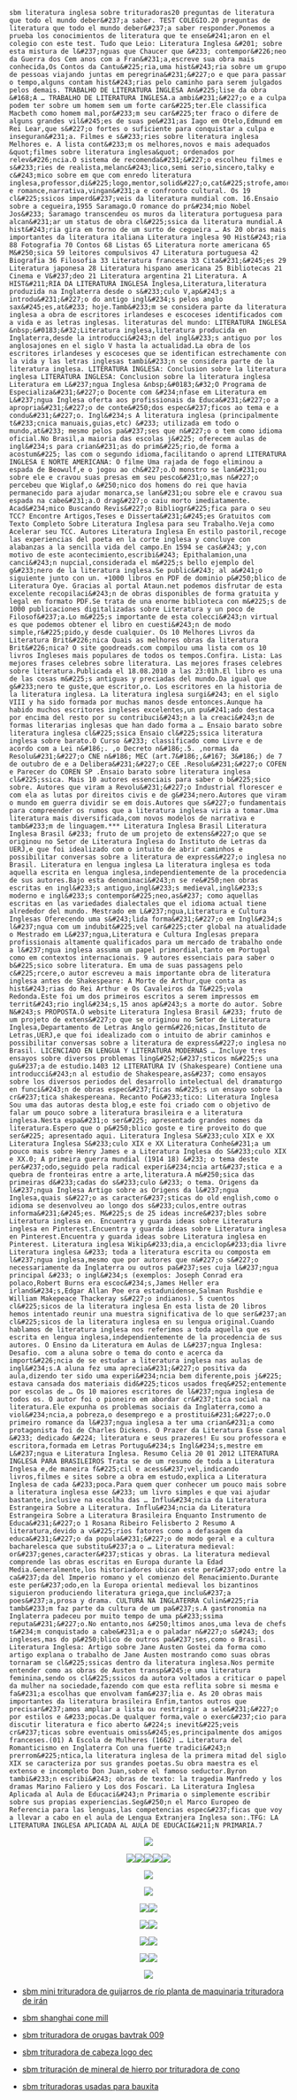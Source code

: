 
```
sbm literatura inglesa sobre trituradoras20 preguntas de literatura que todo el mundo deber&#237;a saber. TEST COLEGIO.20 preguntas de literatura que todo el mundo deber&#237;a saber responder.Ponemos a prueba los conocimientos de literatura que te ense&#241;aron en el colegio con este test. Tudo que Leio: Literatura Inglesa &#201; sobre esta mistura de l&#237;nguas que Chaucer que &#233; contempor&#226;neo da Guerra dos Cem anos com a Fran&#231;a,escreve sua obra mais conhecida,Os Contos da Cantu&#225;ria,uma hist&#243;ria sobre um grupo de pessoas viajando juntas em peregrina&#231;&#227;o e que para passar o tempo,alguns contam hist&#243;rias pelo caminho para serem julgados pelos demais. TRABALHO DE LITERATURA INGLESA An&#225;lise da obra &#168;A … TRABALHO DE LITERATURA INGLESA.a ambi&#231;&#227;o e a culpa podem ter sobre um homem sem um forte car&#225;ter.Ele classifica Macbeth como homem mal,por&#233;m seu car&#225;ter fraco o difere de alguns grandes vil&#245;es de suas pe&#231;as Iago em Otelo,Edmund em Rei Lear,que s&#227;o fortes o suficiente para conquistar a culpa e inseguran&#231;a. Filmes e s&#233;ries sobre literatura inglesa Melhores e. A lista cont&#233;m os melhores,novos e mais adequados &quot;filmes sobre literatura inglesa&quot; ordenados por relev&#226;ncia.O sistema de recomenda&#231;&#227;o escolheu filmes e s&#233;ries de realista,melanc&#243;lico,semi serio,sincero,talky e c&#243;mico sobre em que com enredo literatura inglesa,professor,di&#225;logo,mentor,solid&#227;o,cat&#225;strofe,amor e romance,narrativa,vingan&#231;a e confronto cultural. Os 19 cl&#225;ssicos imperd&#237;veis da literatura mundial com. 16.Ensaio sobre a cegueira,1955 Saramago.O romance do pr&#234;mio Nobel Jos&#233; Saramago transcendeu os muros da literatura portuguesa para alcan&#231;ar um status de obra cl&#225;ssica da literatura mundial.A hist&#243;ria gira em torno de um surto de cegueira … As 20 obras mais importantes da literatura italiana Literatura inglesa 90 Hist&#243;ria 88 Fotografia 70 Contos 68 Listas 65 Literatura norte americana 65 M&#250;sica 59 leitores compulsivos 47 Literatura portuguesa 42 Biografia 36 Filosofia 33 Literatura francesa 33 Cita&#231;&#245;es 29 Literatura japonesa 28 Literatura hispano americana 25 Bibliotecas 21 Cinema e V&#237;deo 21 Literatura argentina 21 Literatura. A HIST&#211;RIA DA LITERATURA INGLESA Inglesa,Literatura,literatura produzida na Inglaterra desde o s&#233;culo V,ap&#243;s a introdu&#231;&#227;o do antigo ingl&#234;s pelos anglo sax&#245;es,at&#233; hoje.Tamb&#233;m se considera parte da literatura inglesa a obra de escritores irlandeses e escoceses identificados com a vida e as letras inglesas. literaturas del mundo: LITERATURA INGLESA &nbsp;&#0183;&#32;Literatura inglesa,literatura producida en Inglaterra,desde la introducci&#243;n del ingl&#233;s antiguo por los anglosajones en el siglo V hasta la actualidad.La obra de los escritores irlandeses y escoceses que se identifican estrechamente con la vida y las letras inglesas tambi&#233;n se considera parte de la literatura inglesa. LITERATURA INGLESA: Conclusion sobre la literatura inglesa LITERATURA INGLESA: Conclusion sobre la literatura inglesa Literatura em L&#237;ngua Inglesa &nbsp;&#0183;&#32;O Programa de Especializa&#231;&#227;o Docente com &#234;nfase em Literatura em L&#237;ngua Inglesa oferta aos profissionais da Educa&#231;&#227;o a apropria&#231;&#227;o de conte&#250;dos espec&#237;ficos ao tema e a condu&#231;&#227;o. Ingl&#234;s A literatura inglesa (principalmente t&#233;cnica manuais,guias,etc) &#233; utilizada em todo o mundo,at&#233; mesmo pelos pa&#237;ses que n&#227;o o tem como idioma oficial.No Brasil,a maioria das escolas j&#225; oferecem aulas de ingl&#234;s para crian&#231;as do prim&#225;rio,de forma a acostum&#225; las com o segundo idioma,facilitando o aprend LITERATURA INGLESA E NORTE AMERICANA: O filme Uma rajada de fogo eliminou a espada de Beowulf,e o jogou ao ch&#227;o.O monstro se lan&#231;ou sobre ele e cravou suas presas em seu pesco&#231;o,mas n&#227;o percebeu que Wiglaf,o &#250;nico dos homens do rei que havia permanecido para ajudar monarca,se lan&#231;ou sobre ele e cravou sua espada na cabe&#231;a.O drag&#227;o caiu morto imediatamente. Acad&#234;mico Buscando Revis&#227;o Bibliogr&#225;fica para o seu TCC? Encontre Artigos,Teses e Disserta&#231;&#245;es Gratuitos com Texto Completo Sobre Literatura Inglesa para seu Trabalho.Veja como Acelerar seu TCC. Autores Literatura Inglesa En estilo pastoril,recoge las experiencias del poeta en la corte inglesa y concluye con alabanzas a la sencilla vida del campo.En 1594 se cas&#243; y,con motivo de este acontecimiento,escribi&#243; Epithalamion,una canci&#243;n nupcial,considerada el m&#225;s bello ejemplo del g&#233;nero de la literatura inglesa.Se public&#243; al a&#241;o siguiente junto con un. +1000 libros en PDF de dominio p&#250;blico de Literatura Oye. Gracias al portal Ataun.net podemos disfrutar de esta excelente recopilaci&#243;n de obras disponibles de forma gratuita y legal en formato PDF.Se trata de una enorme biblioteca con m&#225;s de 1000 publicaciones digitalizadas sobre Literatura y un poco de Filosof&#237;a.Lo m&#225;s importante de esta colecci&#243;n virtual es que podemos obtener el libro en cuesti&#243;n de modo simple,r&#225;pido,y desde cualquier. Os 10 Melhores Livros da Literatura Brit&#226;nica Quais as melhores obras da literatura Brit&#226;nica? O site goodreads.com compilou uma lista com os 10 livros Ingleses mais populares de todos os tempos.Confira. Lista: Las mejores frases celebres sobre literatura. Las mejores frases celebres sobre literatura.Publicada el 18.08.2010 a las 23:01h.El libro es una de las cosas m&#225;s antiguas y preciadas del mundo.Da igual que g&#233;nero te guste,que escritor,o. Los escritores en la historia de la literatura inglesa. La literatura inglesa surgi&#243; en el siglo VIII y ha sido formada por muchas manos desde entonces.Aunque ha habido muchos escritores ingleses excelentes,un pu&#241;ado destaca por encima del resto por su contribuci&#243;n a la creaci&#243;n de formas literarias inglesas que han dado forma a … Ensaio barato sobre literatura inglesa cl&#225;ssica Ensaio cl&#225;ssica literatura inglesa sobre barato.O Curso &#233; classificado como Livre e de acordo com a Lei n&#186;. ,o Decreto n&#186;.5. ,normas da Resolu&#231;&#227;o CNE n&#186; MEC (art.7&#186;,&#167; 3&#186;) de 7 de outubro de e a Delibera&#231;&#227;o CEE .Resolu&#231;&#227;o COFEN e Parecer do COREN SP .Ensaio barato sobre literatura inglesa cl&#225;ssica. Mais 10 autores essenciais para saber o b&#225;sico sobre. Autores que viram a Revolu&#231;&#227;o Industrial florescer e com ela as lutas por direitos civis e de g&#234;nero.Autores que viram o mundo em guerra dividir se em dois.Autores que s&#227;o fundamentais para compreender os rumos que a literatura inglesa viria a tomar.Uma literatura mais diversificada,com novos modelos de narrativa e tamb&#233;m de linguagem.*** Literatura Inglesa Brasil Literatura Inglesa Brasil &#233; fruto de um projeto de extens&#227;o que se originou no Setor de Literatura Inglesa do Instituto de Letras da UERJ,e que foi idealizado com o intuito de abrir caminhos e possibilitar conversas sobre a literatura de express&#227;o inglesa no Brasil. Literatura en lengua inglesa La literatura inglesa es toda aquella escrita en lengua inglesa,independientemente de la procedencia de sus autores.Bajo esta denominaci&#243;n se re&#250;nen obras escritas en ingl&#233;s antiguo,ingl&#233;s medieval,ingl&#233;s moderno e ingl&#233;s contempor&#225;neo,as&#237; como aquellas escritas en las variedades dialectales que el idioma actual tiene alrededor del mundo. Mestrado em L&#237;ngua,Literatura e Cultura Inglesas Oferecendo uma s&#243;lida forma&#231;&#227;o em Ingl&#234;s l&#237;ngua com um indubit&#225;vel car&#225;cter global na atualidade o Mestrado em L&#237;ngua,Literatura e Cultura Inglesas prepara profissionais altamente qualificados para um mercado de trabalho onde a l&#237;ngua inglesa assuma um papel primordial,tanto em Portugal como em contextos internacionais. 9 autores essenciais para saber o b&#225;sico sobre literatura. Em uma de suas passagens pelo c&#225;rcere,o autor escreveu a mais importante obra de literatura inglesa antes de Shakespeare: A Morte de Arthur,que conta as hist&#243;rias do Rei Arthur e Os Cavaleiros da T&#225;vola Redonda.Este foi um dos primeiros escritos a serem impressos em territ&#243;rio ingl&#234;s,15 anos ap&#243;s a morte do autor. Sobre N&#243;s PROPOSTA.O website Literatura Inglesa Brasil &#233; fruto de um projeto de extens&#227;o que se originou no Setor de Literatura Inglesa,Departamento de Letras Anglo germ&#226;nicas,Instituto de Letras,UERJ,e que foi idealizado com o intuito de abrir caminhos e possibilitar conversas sobre a literatura de express&#227;o inglesa no Brasil. LICENCIADO EN LENGUA Y LITERATURA MODERNAS … Incluye tres ensayos sobre diversos problemas ling&#252;&#237;sticos m&#225;s una gu&#237;a de estudio.1403 12 LITERATURA IV (Shakespeare) Contiene una introducci&#243;n al estudio de Shakespeare,as&#237; como ensayos sobre los diversos periodos del desarrollo intelectual del dramaturgo en funci&#243;n de obras espec&#237;ficas m&#225;s un ensayo sobre la cr&#237;tica shakespereana. Recanto Po&#233;tico: Literatura Inglesa Sou uma das autoras desta blog,e este foi criado com o objetivo de falar um pouco sobre a literatura brasileira e a literatura inglesa.Nesta espa&#231;o ser&#225; apresentado grandes nomes da literatura.Espero que o p&#250;blico goste e tire proveito do que ser&#225; apresentado aqui. Literatura Inglesa S&#233;culo XIX e XX Literatura Inglesa S&#233;culo XIX e XX Literatura Conhe&#231;a um pouco mais sobre Henry James e a Literatura Inglesa do S&#233;culo XIX e XX.0; A primeira guerra mundial (1914 18) &#233; o tema deste per&#237;odo,seguido pela radical experi&#234;ncia art&#237;stica e a quebra de fronteiras entre a arte,literatura.A m&#250;sica das primeiras d&#233;cadas do s&#233;culo &#233; o tema. Origens da l&#237;ngua Inglesa Artigo sobre as Origens da l&#237;ngua Inglesa,quais s&#227;o as caracter&#237;sticas do old english,como o idioma se desenvolveu ao longo dos s&#233;culos,entre outras informa&#231;&#245;es. M&#225;s de 25 ideas incre&#237;bles sobre Literatura inglesa en. Encuentra y guarda ideas sobre Literatura inglesa en Pinterest.Encuentra y guarda ideas sobre Literatura inglesa en Pinterest.Encuentra y guarda ideas sobre Literatura inglesa en Pinterest. Literatura inglesa Wikip&#233;dia,a enciclop&#233;dia livre Literatura inglesa &#233; toda a literatura escrita ou composta em l&#237;ngua inglesa,mesmo que por autores que n&#227;o s&#227;o necessariamente da Inglaterra ou outros pa&#237;ses cuja l&#237;ngua principal &#233; o ingl&#234;s (exemplos: Joseph Conrad era polaco,Robert Burns era escoc&#234;s,James Heller era irland&#234;s,Edgar Allan Poe era estadunidense,Salman Rushdie e William Makepeace Thackeray s&#227;o indianos). 5 cuentos cl&#225;sicos de la literatura inglesa En esta lista de 20 libros hemos intentado reunir una muestra significativa de lo que ser&#237;an cl&#225;sicos de la literatura inglesa en su lengua original.Cuando hablamos de literatura inglesa nos referimos a toda aquella que es escrita en lengua inglesa,independientemente de la procedencia de sus autores. O Ensino da Literatura em Aulas de L&#237;ngua Inglesa: Desafio. com a aluna sobre o tema do conto e acerca da import&#226;ncia de se estudar a literatura inglesa nas aulas de ingl&#234;s.A aluna fez uma aprecia&#231;&#227;o positiva da aula,dizendo ter sido uma experi&#234;ncia bem diferente,pois j&#225; estava cansada dos materiais did&#225;ticos usados freq&#252;entemente por escolas de … Os 10 maiores escritores de l&#237;ngua inglesa de todos os. O autor foi o pioneiro em abordar cr&#237;tica social na literatura.Ele expunha os problemas sociais da Inglaterra,como a viol&#234;ncia,a pobreza,o desemprego e a prostitui&#231;&#227;o.O primeiro romance da l&#237;ngua inglesa a ter uma crian&#231;a como protagonista foi de Charles Dickens. O Prazer da Literatura Esse canal &#233; dedicado &#224; literatura e seus prazeres! Eu sou professora e escritora,formada em Letras Portugu&#234;s Ingl&#234;s,mestre em L&#237;ngua e Literatura Inglesa. Resumo Celia 20 01 2012 LITERATURA INGLESA PARA BRASILEIROS Trata se de um resumo de toda a Literatura Inglesa e,de maneira f&#225;cil e acess&#237;vel,indicando livros,filmes e sites sobre a obra em estudo,explica a Literatura Inglesa de cada &#233;poca.Para quem quer conhecer um pouco mais sobre a literatura inglesa esse &#233; um livro simples e que vai ajudar bastante,inclusive na escolha das … Influ&#234;ncia da Literatura Estrangeira Sobre a Literatura. Influ&#234;ncia da Literatura Estrangeira Sobre a Literatura Brasileira Enquanto Instrumento de Educa&#231;&#227;o 1 Rosana Ribeiro Felisberto 2 Resumo A literatura,devido a v&#225;rios fatores como a defasagem da educa&#231;&#227;o da popula&#231;&#227;o de modo geral e a cultura bacharelesca que substitu&#237;a o … Literatura medieval: or&#237;genes,caracter&#237;sticas y obras. La literatura medieval comprende las obras escritas en Europa durante la Edad Media.Generalmente,los historiadores ubican este per&#237;odo entre la ca&#237;da del Imperio romano y el comienzo del Renacimiento.Durante este per&#237;odo,en la Europa oriental medieval los bizantinos siguieron produciendo literatura griega,que inclu&#237;a poes&#237;a,prosa y drama. CULTURA NA INGLATERRA Culin&#225;ria tamb&#233;m faz parte da cultura de um pa&#237;s.A gastronomia na Inglaterra padeceu por muito tempo de uma p&#233;ssima reputa&#231;&#227;o.No entanto,nos &#250;ltimos anos,uma leva de chefs t&#234;m conquistado a cabe&#231;a e o paladar n&#227;o s&#243; dos ingleses,mas do p&#250;blico de outros pa&#237;ses,como o Brasil. Literatura Inglesa: Artigo sobre Jane Austen Gostei da forma como artigo explana o trabalho de Jane Austen mostrando como suas obras tornaram se cl&#225;ssicas dentro da literatura inglesa.Nos permite entender como as obras de Austen transp&#245;e uma literatura feminina,sendo os cl&#225;ssicos da autora voltados a criticar o papel da mulher na sociedade,fazendo com que esta reflita sobre si mesma e fa&#231;a escolhas que envolvam fam&#237;lia e. As 20 obras mais importantes da literatura brasileira Enfim,tantos outros que precisar&#237;amos ampliar a lista ou restringir a sele&#231;&#227;o por estilos e &#233;pocas.De qualquer forma,vale o exerc&#237;cio para discutir literatura e fico aberto &#224;s inevit&#225;veis cr&#237;ticas sobre eventuais omiss&#245;es,principalmente dos amigos franceses.(01) A Escola de Mulheres (1662) … Literatura del Romanticismo en Inglaterra Con una fuerte tradici&#243;n prerrom&#225;ntica,la literatura inglesa de la primera mitad del siglo XIX se caracteriza por sus grandes poetas.Su obra maestra es el extenso e incompleto Don Juan,sobre el famoso seductor.Byron tambi&#233;n escribi&#243; obras de texto: la tragedia Manfredo y los dramas Marino Faliero y Los dos Foscari. La Literatura Inglesa Aplicada al Aula de Educaci&#243;n Primaria o simplemente escribir sobre sus propias experiencias.Seg&#250;n el Marco Europeo de Referencia para las lenguas,las competencias espec&#237;ficas que voy a llevar a cabo en el aula de Lengua Extranjera Inglesa son:.TFG: LA LITERATURA INGLESA APLICADA AL AULA DE EDUCACI&#211;N PRIMARIA.7 
```

<div align="center">

<a href="https://es-crusher.shibang-china.com/github&k=sbm+literatura+inglesa+sobre+trituradoras"><img src="https://static.shibang-china.com/es/crusher/logo.jpg"></a>

<a href="https://es-crusher.shibang-china.com/github&k=sbm+literatura+inglesa+sobre+trituradoras"><img src="https://static.shibang-china.com/es/crusher/index.jpg"></a><a href="https://es-crusher.shibang-china.com/material.htmlgithub&k=sbm+literatura+inglesa+sobre+trituradoras"><img src="https://static.shibang-china.com/es/crusher/material.jpg"></a><a href="https://es-crusher.shibang-china.com/application.htmlgithub&k=sbm+literatura+inglesa+sobre+trituradoras"><img src="https://static.shibang-china.com/es/crusher/application.jpg"></a><a href="https://es-crusher.shibang-china.com/aboutus.htmlgithub&k=sbm+literatura+inglesa+sobre+trituradoras"><img src="https://static.shibang-china.com/es/crusher/aboutus.jpg"></a><a href="https://es-crusher.shibang-china.com/contact.htmlgithub&k=sbm+literatura+inglesa+sobre+trituradoras"><img src="https://static.shibang-china.com/es/crusher/contact.jpg"></a>

<a href="https://es-crusher.shibang-china.com/github&k=sbm+literatura+inglesa+sobre+trituradoras"><img src="https://static.shibang-china.com/es/crusher/banner.jpg"></a>

<a href="https://swt.shibang-china.com/github&k=sbm+literatura+inglesa+sobre+trituradoras"><img src="https://static.shibang-china.com/es/crusher/text.jpg"></a>

<a href="https://swt.shibang-china.com/github&k=sbm+literatura+inglesa+sobre+trituradoras"><img src="https://static.shibang-china.com/es/crusher/chat.jpg"></a><a href="https://es-crusher.shibang-china.com/contact.htmlgithub&k=sbm+literatura+inglesa+sobre+trituradoras"><img src="https://static.shibang-china.com/es/crusher/message.jpg"></a>

<a href="https://es-crusher.shibang-china.com/products/pe.htmlgithub&k=sbm+literatura+inglesa+sobre+trituradoras"><img src="https://static.shibang-china.com/es/crusher/pe.jpg"></a><a href="https://es-crusher.shibang-china.com/products/pf.htmlgithub&k=sbm+literatura+inglesa+sobre+trituradoras"><img src="https://static.shibang-china.com/es/crusher/pf.jpg"></a>

<a href="https://es-crusher.shibang-china.com/products/hpt.htmlgithub&k=sbm+literatura+inglesa+sobre+trituradoras"><img src="https://static.shibang-china.com/es/crusher/hpt.jpg"></a><a href="https://es-crusher.shibang-china.com/products/vsi.htmlgithub&k=sbm+literatura+inglesa+sobre+trituradoras"><img src="https://static.shibang-china.com/es/crusher/vsi.jpg"></a>

<a href="https://es-crusher.shibang-china.com/products/klv.htmlgithub&k=sbm+literatura+inglesa+sobre+trituradoras"><img src="https://static.shibang-china.com/es/crusher/klv.jpg"></a><a href="https://es-crusher.shibang-china.com/products/portable.htmlgithub&k=sbm+literatura+inglesa+sobre+trituradoras"><img src="https://static.shibang-china.com/es/crusher/portable.jpg"></a>

<a href="https://swt.shibang-china.com/github&k=sbm+literatura+inglesa+sobre+trituradoras"><img src="https://static.shibang-china.com/es/crusher/case.jpg"></a>

</div>


* [sbm mini trituradora de guijarros de río planta de maquinaria trituradora de irán](sbm%20mini%20trituradora%20de%20guijarros%20de%20r%C3%ADo%20planta%20de%20maquinaria%20trituradora%20de%20ir%C3%A1n.md)

* [sbm shanghai cone mill](sbm%20shanghai%20cone%20mill.md)

* [sbm trituradora de orugas bavtrak 009](sbm%20trituradora%20de%20orugas%20bavtrak%20009.md)

* [sbm trituradora de cabeza logo dec](sbm%20trituradora%20de%20cabeza%20logo%20dec.md)

* [sbm trituración de mineral de hierro por trituradora de cono](sbm%20trituraci%C3%B3n%20de%20mineral%20de%20hierro%20por%20trituradora%20de%20cono.md)

* [sbm trituradoras usadas para bauxita](sbm%20trituradoras%20usadas%20para%20bauxita.md)